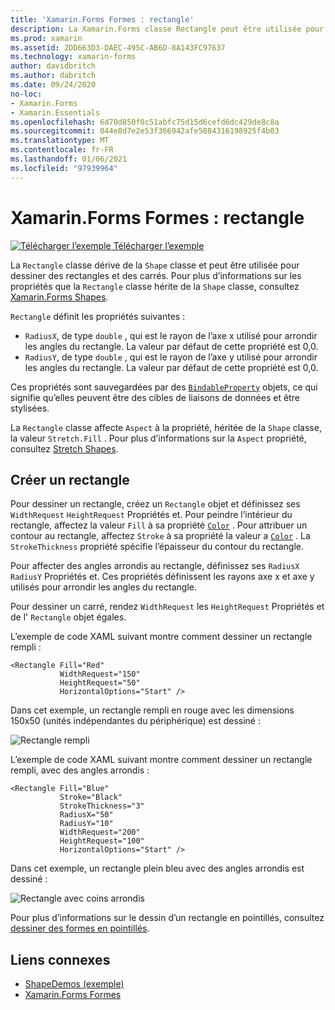 ```yaml
---
title: 'Xamarin.Forms Formes : rectangle'
description: La Xamarin.Forms classe Rectangle peut être utilisée pour dessiner des rectangles.
ms.prod: xamarin
ms.assetid: 2DD663D3-DAEC-495C-AB6D-8A143FC97637
ms.technology: xamarin-forms
author: davidbritch
ms.author: dabritch
ms.date: 09/24/2020
no-loc:
- Xamarin.Forms
- Xamarin.Essentials
ms.openlocfilehash: 6d70d850f0c51abfc75d15d6cefd6dc429de8c8a
ms.sourcegitcommit: 044e8d7e2e53f366942afe5084316198925f4b03
ms.translationtype: MT
ms.contentlocale: fr-FR
ms.lasthandoff: 01/06/2021
ms.locfileid: "97939964"
---
```

# <a name="no-locxamarinforms-shapes-rectangle"></a>Xamarin.Forms Formes : rectangle

[![Télécharger l’exemple](~/media/shared/download.png) Télécharger l’exemple](/samples/xamarin/xamarin-forms-samples/userinterface-shapesdemos/)

La `Rectangle` classe dérive de la `Shape` classe et peut être utilisée pour dessiner des rectangles et des carrés. Pour plus d’informations sur les propriétés que la `Rectangle` classe hérite de la `Shape` classe, consultez [ Xamarin.Forms Shapes](index.md).

`Rectangle` définit les propriétés suivantes :

- `RadiusX`, de type `double` , qui est le rayon de l’axe x utilisé pour arrondir les angles du rectangle. La valeur par défaut de cette propriété est 0,0.
- `RadiusY`, de type `double` , qui est le rayon de l’axe y utilisé pour arrondir les angles du rectangle. La valeur par défaut de cette propriété est 0,0.

Ces propriétés sont sauvegardées par des [`BindableProperty`](xref:Xamarin.Forms.BindableProperty) objets, ce qui signifie qu’elles peuvent être des cibles de liaisons de données et être stylisées.

La `Rectangle` classe affecte `Aspect` à la propriété, héritée de la `Shape` classe, la valeur `Stretch.Fill` . Pour plus d’informations sur la `Aspect` propriété, consultez [Stretch Shapes](index.md#stretch-shapes).

## <a name="create-a-rectangle"></a>Créer un rectangle

Pour dessiner un rectangle, créez un `Rectangle` objet et définissez ses `WidthRequest` `HeightRequest` Propriétés et. Pour peindre l’intérieur du rectangle, affectez la valeur `Fill` à sa propriété [`Color`](xref:Xamarin.Forms.Color) . Pour attribuer un contour au rectangle, affectez `Stroke` à sa propriété la valeur a [`Color`](xref:Xamarin.Forms.Color) . La `StrokeThickness` propriété spécifie l’épaisseur du contour du rectangle.

Pour affecter des angles arrondis au rectangle, définissez ses `RadiusX` `RadiusY` Propriétés et. Ces propriétés définissent les rayons axe x et axe y utilisés pour arrondir les angles du rectangle.

Pour dessiner un carré, rendez `WidthRequest` les `HeightRequest` Propriétés et de l' `Rectangle` objet égales.

L’exemple de code XAML suivant montre comment dessiner un rectangle rempli :

```xaml
<Rectangle Fill="Red"
           WidthRequest="150"
           HeightRequest="50"
           HorizontalOptions="Start" />
```

Dans cet exemple, un rectangle rempli en rouge avec les dimensions 150x50 (unités indépendantes du périphérique) est dessiné :

![Rectangle rempli](rectangle-images/filled.png "Rectangle rempli")

L’exemple de code XAML suivant montre comment dessiner un rectangle rempli, avec des angles arrondis :

```xaml
<Rectangle Fill="Blue"
           Stroke="Black"
           StrokeThickness="3"
           RadiusX="50"
           RadiusY="10"
           WidthRequest="200"
           HeightRequest="100"
           HorizontalOptions="Start" />
```

Dans cet exemple, un rectangle plein bleu avec des angles arrondis est dessiné :

![Rectangle avec coins arrondis](rectangle-images/rounded.png "Rectangle avec coins arrondis")

Pour plus d’informations sur le dessin d’un rectangle en pointillés, consultez [dessiner des formes en pointillés](index.md#draw-dashed-shapes).

## <a name="related-links"></a>Liens connexes

- [ShapeDemos (exemple)](/samples/xamarin/xamarin-forms-samples/userinterface-shapesdemos/)
- [Xamarin.Forms Formes](index.md)
